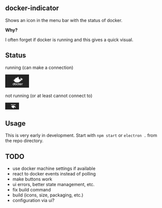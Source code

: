 docker-indicator
----------------

Shows an icon in the menu bar with the status of docker.


**Why?**

I often forget if docker is running and this gives a quick visual.

## Status

running (can make a connection)

![images/up.png](images/up.png)

not running (or at least cannot connect to)

![images/down.png](images/down.png)

## Usage

This is very early in development.
Start with `npm start` or `electron .` from the repo directory.

## TODO

* use docker machine settings if available
* react to docker events instead of polling
* make buttons work
* ui errors, better state management, etc.
* fix build command
* build (icons, size, packaging, etc.)
* configuration via ui?
